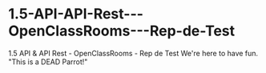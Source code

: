 # 1.5-API-API-Rest---OpenClassRooms---Rep-de-Test
1.5 API &amp; API Rest - OpenClassRooms - Rep de Test
We're here to have fun.
"This is a DEAD Parrot!"